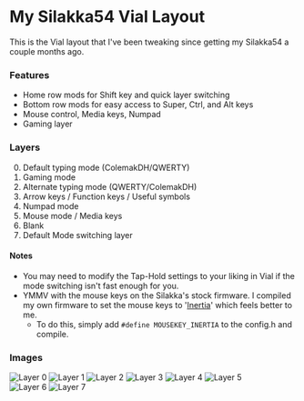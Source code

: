 # My Silakka54 Vial Layout
This is the Vial layout that I've been tweaking since getting my Silakka54 a couple months ago.

### Features
- Home row mods for Shift key and quick layer switching
- Bottom row mods for easy access to Super, Ctrl, and Alt keys
- Mouse control, Media keys, Numpad
- Gaming layer

### Layers
0. Default typing mode (ColemakDH/QWERTY)
1. Gaming mode
2. Alternate typing mode (QWERTY/ColemakDH)
3. Arrow keys / Function keys / Useful symbols
4. Numpad mode
5. Mouse mode / Media keys
6. Blank
7. Default Mode switching layer

#### Notes
- You may need to modify the Tap-Hold settings to your liking in Vial if the mode switching isn't fast enough for you.
- YMMV with the mouse keys on the Silakka's stock firmware. I compiled my own firmware to set the mouse keys to '[Inertia](https://docs.qmk.fm/features/mouse_keys#inertia-mode)' which feels better to me.
  - To do this, simply add `#define MOUSEKEY_INERTIA` to the config.h and compile.

### Images

![Layer 0](./images/layer0.png)
![Layer 1](./images/layer1.png)
![Layer 2](./images/layer2.png)
![Layer 3](./images/layer3.png)
![Layer 4](./images/layer4.png)
![Layer 5](./images/layer5.png)  
![Layer 6](./images/layer6.png)
![Layer 7](./images/layer7.png)
